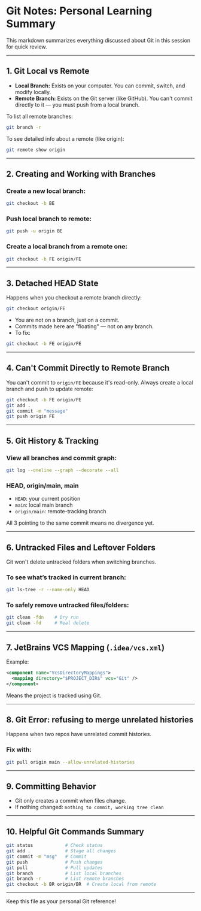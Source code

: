 
# Git Notes: Personal Learning Summary

This markdown summarizes everything discussed about Git in this session for quick review.

---

## 1. Git Local vs Remote

- **Local Branch:** Exists on your computer. You can commit, switch, and modify locally.
- **Remote Branch:** Exists on the Git server (like GitHub). You can't commit directly to it — you must push from a local branch.

To list all remote branches:
```bash
git branch -r
```

To see detailed info about a remote (like origin):
```bash
git remote show origin
```

---

## 2. Creating and Working with Branches

### Create a new local branch:
```bash
git checkout -b BE
```

### Push local branch to remote:
```bash
git push -u origin BE
```

### Create a local branch from a remote one:
```bash
git checkout -b FE origin/FE
```

---

## 3. Detached HEAD State

Happens when you checkout a remote branch directly:
```bash
git checkout origin/FE
```

- You are not on a branch, just on a commit.
- Commits made here are "floating" — not on any branch.
- To fix:
```bash
git checkout -b FE origin/FE
```

---

## 4. Can't Commit Directly to Remote Branch

You can't commit to `origin/FE` because it's read-only. Always create a local branch and push to update remote:
```bash
git checkout -b FE origin/FE
git add .
git commit -m "message"
git push origin FE
```

---

## 5. Git History & Tracking

### View all branches and commit graph:
```bash
git log --oneline --graph --decorate --all
```

### HEAD, origin/main, main
- `HEAD`: your current position
- `main`: local main branch
- `origin/main`: remote-tracking branch

All 3 pointing to the same commit means no divergence yet.

---

## 6. Untracked Files and Leftover Folders

Git won't delete untracked folders when switching branches.

### To see what’s tracked in current branch:
```bash
git ls-tree -r --name-only HEAD
```

### To safely remove untracked files/folders:
```bash
git clean -fdn    # Dry run
git clean -fd     # Real delete
```

---

## 7. JetBrains VCS Mapping (`.idea/vcs.xml`)

Example:
```xml
<component name="VcsDirectoryMappings">
  <mapping directory="$PROJECT_DIR$" vcs="Git" />
</component>
```

Means the project is tracked using Git.

---

## 8. Git Error: refusing to merge unrelated histories

Happens when two repos have unrelated commit histories.

### Fix with:
```bash
git pull origin main --allow-unrelated-histories
```

---

## 9. Committing Behavior

- Git only creates a commit when files change.
- If nothing changed: `nothing to commit, working tree clean`

---

## 10. Helpful Git Commands Summary

```bash
git status            # Check status
git add .             # Stage all changes
git commit -m "msg"   # Commit
git push              # Push changes
git pull              # Pull updates
git branch            # List local branches
git branch -r         # List remote branches
git checkout -b BR origin/BR  # Create local from remote
```

---

Keep this file as your personal Git reference!
